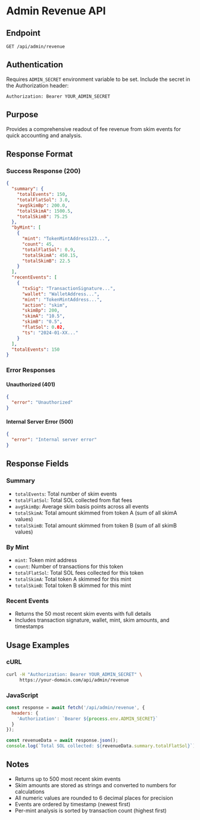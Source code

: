 # Admin Revenue API

## Endpoint
`GET /api/admin/revenue`

## Authentication
Requires `ADMIN_SECRET` environment variable to be set. Include the secret in the Authorization header:

```
Authorization: Bearer YOUR_ADMIN_SECRET
```

## Purpose
Provides a comprehensive readout of fee revenue from skim events for quick accounting and analysis.

## Response Format

### Success Response (200)
```json
{
  "summary": {
    "totalEvents": 150,
    "totalFlatSol": 3.0,
    "avgSkimBp": 200.0,
    "totalSkimA": 1500.5,
    "totalSkimB": 75.25
  },
  "byMint": [
    {
      "mint": "TokenMintAddress123...",
      "count": 45,
      "totalFlatSol": 0.9,
      "totalSkimA": 450.15,
      "totalSkimB": 22.5
    }
  ],
  "recentEvents": [
    {
      "txSig": "TransactionSignature...",
      "wallet": "WalletAddress...",
      "mint": "TokenMintAddress...",
      "action": "skim",
      "skimBp": 200,
      "skimA": "10.5",
      "skimB": "0.5",
      "flatSol": 0.02,
      "ts": "2024-01-XX..."
    }
  ],
  "totalEvents": 150
}
```

### Error Responses

#### Unauthorized (401)
```json
{
  "error": "Unauthorized"
}
```

#### Internal Server Error (500)
```json
{
  "error": "Internal server error"
}
```

## Response Fields

### Summary
- `totalEvents`: Total number of skim events
- `totalFlatSol`: Total SOL collected from flat fees
- `avgSkimBp`: Average skim basis points across all events
- `totalSkimA`: Total amount skimmed from token A (sum of all skimA values)
- `totalSkimB`: Total amount skimmed from token B (sum of all skimB values)

### By Mint
- `mint`: Token mint address
- `count`: Number of transactions for this token
- `totalFlatSol`: Total SOL fees collected for this token
- `totalSkimA`: Total token A skimmed for this mint
- `totalSkimB`: Total token B skimmed for this mint

### Recent Events
- Returns the 50 most recent skim events with full details
- Includes transaction signature, wallet, mint, skim amounts, and timestamps

## Usage Examples

### cURL
```bash
curl -H "Authorization: Bearer YOUR_ADMIN_SECRET" \
     https://your-domain.com/api/admin/revenue
```

### JavaScript
```javascript
const response = await fetch('/api/admin/revenue', {
  headers: {
    'Authorization': `Bearer ${process.env.ADMIN_SECRET}`
  }
});

const revenueData = await response.json();
console.log(`Total SOL collected: ${revenueData.summary.totalFlatSol}`);
```

## Notes
- Returns up to 500 most recent skim events
- Skim amounts are stored as strings and converted to numbers for calculations
- All numeric values are rounded to 6 decimal places for precision
- Events are ordered by timestamp (newest first)
- Per-mint analysis is sorted by transaction count (highest first)
